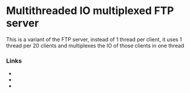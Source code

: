 # Multithreaded IO multiplexed FTP server
This is a variant of the FTP server, instead of 1 thread per client, it uses 1 thread per 20 clients and multiplexes the IO of those clients in one thread
### Links 
* [1]: http://www.cyberciti.biz/faq/linux-increase-the-maximum-number-of-open-files/
* [2]: http://www.jamescoyle.net/how-to/943-create-a-ram-disk-in-linux
* [3]: http://www.cyberciti.biz/faq/linux-tcp-tuning/
